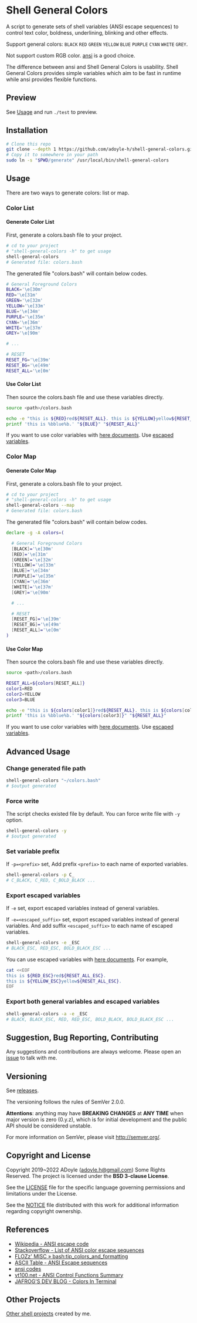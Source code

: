 # Shell General Colors

A script to generate sets of shell variables (ANSI escape sequences) to control text color, boldness, underlining, blinking and other effects.

Support general colors: `BLACK` `RED` `GREEN` `YELLOW` `BLUE` `PURPLE` `CYAN` `WHITE` `GREY`.

Not support custom RGB color. [ansi][] is a good choice.

The difference between ansi and Shell General Colors is usability.
Shell General Colors provides simple variables which aim to be fast in runtime while ansi provides flexible functions.

## Preview

See [Usage](#usage) and run `./test` to preview.

## Installation

```sh
# Clone this repo
git clone --depth 1 https://github.com/adoyle-h/shell-general-colors.git
# Copy it to somewhere in your path
sudo ln -s "$PWD/generate" /usr/local/bin/shell-general-colors
```

## Usage

There are two ways to generate colors: list or map.

### Color List
#### Generate Color List

First, generate a colors.bash file to your project.

```sh
# cd to your project
# "shell-general-colors -h" to get usage
shell-general-colors
# Generated file: colors.bash
```

The generated file "colors.bash" will contain below codes.

```sh
# General Foreground Colors
BLACK='\e[30m'
RED='\e[31m'
GREEN='\e[32m'
YELLOW='\e[33m'
BLUE='\e[34m'
PURPLE='\e[35m'
CYAN='\e[36m'
WHITE='\e[37m'
GREY='\e[90m'

# ...

# RESET
RESET_FG='\e[39m'
RESET_BG='\e[49m'
RESET_ALL='\e[0m'
```

#### Use Color List

Then source the colors.bash file and use these variables directly.

```sh
source <path>/colors.bash

echo -e "this is ${RED}red${RESET_ALL}. this is ${YELLOW}yellow${RESET_ALL}."
printf 'this is %bblue%b.' "${BLUE}" "${RESET_ALL}"
```

If you want to use color variables with [here documents][]. Use [escaped variables](#export-escaped-variables).

### Color Map
#### Generate Color Map

First, generate a colors.bash file to your project.

```sh
# cd to your project
# "shell-general-colors -h" to get usage
shell-general-colors --map
# Generated file: colors.bash
```

The generated file "colors.bash" will contain below codes.

```sh
declare -g -A colors=(

  # General Foreground Colors
  [BLACK]='\e[30m'
  [RED]='\e[31m'
  [GREEN]='\e[32m'
  [YELLOW]='\e[33m'
  [BLUE]='\e[34m'
  [PURPLE]='\e[35m'
  [CYAN]='\e[36m'
  [WHITE]='\e[37m'
  [GREY]='\e[90m'

  # ...

  # RESET
  [RESET_FG]='\e[39m'
  [RESET_BG]='\e[49m'
  [RESET_ALL]='\e[0m'
)
```

#### Use Color Map

Then source the colors.bash file and use these variables directly.

```sh
source <path>/colors.bash

RESET_ALL=${colors[RESET_ALL]}
color1=RED
color2=YELLOW
color3=BLUE

echo -e "this is ${colors[color1]}red${RESET_ALL}. this is ${colors[color2]}yellow${RESET_ALL}."
printf 'this is %bblue%b.' "${colors[color3]}" "${RESET_ALL}"
```

If you want to use color variables with [here documents][]. Use [escaped variables](#export-escaped-variables).

## Advanced Usage

### Change generated file path

```sh
shell-general-colors "~/colors.bash"
# $output generated
```

### Force write

The script checks existed file by default. You can force write file with `-y` option.

```sh
shell-general-colors -y
# $output generated
```

### Set variable prefix

If `-p=<prefix>` set, Add prefix `<prefix>` to each name of exported variables.

```sh
shell-general-colors -p C_
# C_BLACK, C_RED, C_BOLD_BLACK ...
```

### Export escaped variables

If `-e` set, export escaped variables instead of general variables. 

If `-e=<escaped_suffix>` set, export escaped variables instead of general variables. And add suffix `<escaped_suffix>` to each name of escaped variables.

```sh
shell-general-colors -e _ESC
# BLACK_ESC, RED_ESC, BOLD_BLACK_ESC ...
```

You can use escaped variables with [here documents][]. For example,

```sh
cat <<EOF
this is ${RED_ESC}red${RESET_ALL_ESC}.
this is ${YELLOW_ESC}yellow${RESET_ALL_ESC}.
EOF
```

### Export both general variables and escaped variables

```sh
shell-general-colors -a -e _ESC
# BLACK, BLACK_ESC, RED, RED_ESC, BOLD_BLACK, BOLD_BLACK_ESC ...
```

## Suggestion, Bug Reporting, Contributing

Any suggestions and contributions are always welcome. Please open an [issue][] to talk with me.

## Versioning

See [releases][].

The versioning follows the rules of SemVer 2.0.0.

**Attentions**: anything may have **BREAKING CHANGES** at **ANY TIME** when major version is zero (0.y.z), which is for initial development and the public API should be considered unstable.

For more information on SemVer, please visit http://semver.org/.

## Copyright and License

Copyright 2019~2022 ADoyle (adoyle.h@gmail.com) Some Rights Reserved. The project is licensed under the **BSD 3-clause License**.

See the [LICENSE][] file for the specific language governing permissions and limitations under the License.

See the [NOTICE][] file distributed with this work for additional information regarding copyright ownership.

## References

- [Wikipedia - ANSI escape code](https://www.wikiwand.com/en/ANSI_escape_code)
- [Stackoverflow - List of ANSI color escape sequences](https://stackoverflow.com/questions/4842424/list-of-ansi-color-escape-sequences)
- [FLOZz' MISC » bash:tip_colors_and_formatting](https://misc.flogisoft.com/bash/tip_colors_and_formatting)
- [ASCII Table - ANSI Escape sequences](http://ascii-table.com/ansi-escape-sequences.php)
- [ansi codes](https://bluesock.org/~willkg/dev/ansi.html#sequences)
- [vt100.net - ANSI Control Functions Summary](https://vt100.net/docs/vt510-rm/chapter4.html)
- [JAFROG'S DEV BLOG - Colors In Terminal](http://jafrog.com/2013/11/23/colors-in-terminal.html)

## Other Projects

[Other shell projects](https://github.com/adoyle-h?tab=repositories&q=&type=source&language=shell&sort=stargazers) created by me.

<!-- links -->

[issue]: https://github.com/adoyle-h/shell-general-colors/issues
[releases]: https://github.com/adoyle-h/shell-general-colors/releases
[LICENSE]: ./LICENSE
[NOTICE]: ./NOTICE
[ansi]: https://github.com/fidian/ansi
[here documents]: http://tldp.org/LDP/abs/html/here-docs.html
